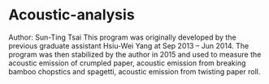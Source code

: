 # Acoustic-analysis
Author: Sun-Ting Tsai This program was originally developed by the previous graduate assistant Hsiu-Wei Yang at Sep 2013 – Jun 2014.  The program was then stabilized by the author in 2015 and used to measure the acoustic emission of crumpled  paper, acoustic emission from breaking bamboo chopstics and spagetti, acoustic emission from twisting paper roll.
